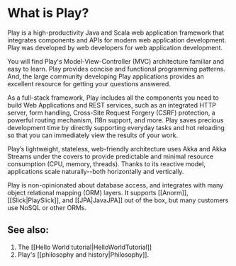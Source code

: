 <!--- Copyright (C) from 2022 The Play Framework Contributors <https://github.com/playframework>, 2011-2021 Lightbend Inc. <https://www.lightbend.com> -->

# What is Play?

Play is a high-productivity Java and Scala web application framework that integrates components and APIs for modern web application development. Play was developed by web developers for web application development.

You will find Play's Model-View-Controller (MVC) architecture familiar and easy to learn. Play provides concise and functional programming patterns. And, the large community developing Play applications provides an excellent resource for getting your questions answered.

As a full-stack framework, Play includes all the components you need to build Web Applications and REST services, such as an integrated HTTP server, form handling, Cross-Site Request Forgery (CSRF) protection, a powerful routing mechanism, I18n support, and more. Play saves precious development time by directly supporting everyday tasks and hot reloading so that you can immediately view the results of your work.

Play’s lightweight, stateless, web-friendly architecture uses Akka and Akka Streams under the covers to provide predictable and minimal resource consumption (CPU, memory, threads). Thanks to its reactive model, applications scale naturally--both horizontally and vertically.

Play is non-opinionated about database access, and integrates with many object relational mapping (ORM) layers. It supports [[Anorm]], [[Slick|PlaySlick]], and [[JPA|JavaJPA]] out of the box, but many customers use NoSQL or other ORMs.


## See also:

1. The [[Hello World tutorial|HelloWorldTutorial]]
1. Play's [[philosophy and history|Philosophy]].
